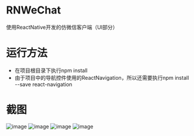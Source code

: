# RNWeChat
使用ReactNative开发的仿微信客户端（UI部分）

# 运行方法
* 在项目根目录下执行npm install
* 由于项目中的导航控件使用的ReactNavigation，所以还需要执行npm install --save react-navigation

# 截图
![image](https://github.com/yubo725/RNWeChat/blob/master/screenshots/S70601-192844.jpg)
![image](https://github.com/yubo725/RNWeChat/blob/master/screenshots/S70601-192853.jpg)
![image](https://github.com/yubo725/RNWeChat/blob/master/screenshots/S70601-192858.jpg)
![image](https://github.com/yubo725/RNWeChat/blob/master/screenshots/S70601-192903.jpg)
